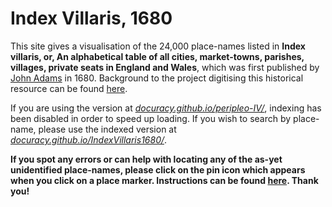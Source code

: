 # Index Villaris, 1680

This site gives a visualisation of the 24,000 place-names listed in __Index villaris, or, An alphabetical table of all cities, market-towns, parishes, villages, private seats in England and Wales__, which was first published by [John Adams](https://en.wikipedia.org/wiki/John_Adams_(cartographer)) in 1680. Background to the project digitising this historical resource can be found [here](https://viaeregiae.org/wiki/Index_Villaris).

If you are using the version at [_docuracy.github.io/peripleo-IV/_](https://docuracy.github.io/peripleo-IV/#/6.34/-2.1099/52.9760/mode=points+facet=suggestions+filters=certainty[(less-certain),(uncertain)]), indexing has been disabled in order to speed up loading. If you wish to search by place-name, please use the indexed version at [_docuracy.github.io/IndexVillaris1680/_](https://docuracy.github.io/IndexVillaris1680/#/5.91/-3.0175/53.1069/mode=points+facet=county).

__If you spot any errors or can help with locating any of the as-yet unidentified place-names, please click on the pin icon which appears when you click on a place marker. Instructions can be found [here](https://viaeregiae.org/wiki/IV-Peripleo-Instructions). Thank you!__